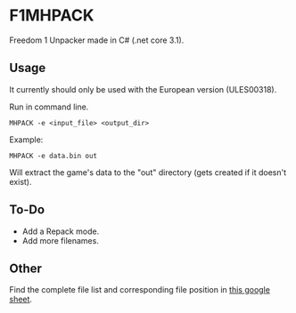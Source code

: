 # F1MHPACK
Freedom 1 Unpacker made in C# (.net core 3.1).

## Usage
It currently should only be used with the European version (ULES00318).

Run in command line.
```
MHPACK -e <input_file> <output_dir>
```
Example:
```
MHPACK -e data.bin out
```
Will extract the game's data to the "out" directory (gets created if it doesn't exist).

## To-Do
* Add a Repack mode.
* Add more filenames.

## Other
Find the complete file list and corresponding file position in [this google sheet](https://docs.google.com/spreadsheets/d/1UDhgmjg2ChJlrGET1iKVlNaaN_EJ0pVc-m6tqZmY5IM/edit?usp=sharing).
